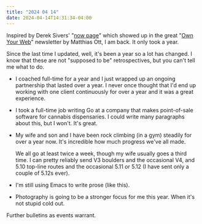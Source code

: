 ```yaml
---
title: "2024 04 14"
date: 2024-04-14T14:31:34-04:00
---
```


Inspired by Derek Sivers' "[now page](https://sive.rs/now)" which showed up in
the great "[Own Your Web][oyw]" newsletter by Matthias Ott, I am back. It
only took a year.

[oyw]: https://buttondown.email/ownyourweb

Since the last time I updated, well, it's been a year so a lot has changed. I
know that these are not "supposed to be" retrospectives, but you can't tell me
what to do.

* I coached full-time for a year and I just wrapped up an ongoing partnership
  that lasted over a year. I never once thought that I'd end up working with one
  client continuously for over a year and it was a great experience.
  
* I took a full-time job writing Go at a company that makes point-of-sale
  software for cannabis dispensaries. I could write many paragraphs about this,
  but I won't. It's great.

* My wife and son and I have been rock climbing (in a gym) steadily for over a
  year now. It's incredible how much progress we've all made.

  We all go at least twice a week, though my wife usually goes a third time. I
  can pretty reliably send V3 boulders and the occasional V4, and 5.10 top-line
  routes and the occasional 5.11 or 5.12 (I have sent only a couple of 5.12s
  ever).
  
* I'm still using Emacs to write prose (like this).

* Photography is going to be a stronger focus for me this year. When it's not
  stupid cold out.

Further bulletins as events warrant.
